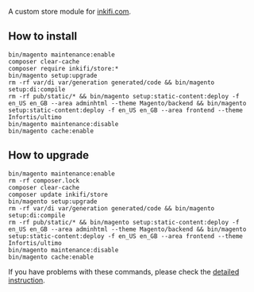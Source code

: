 A custom store module for [inkifi.com](https://inkifi.com).

## How to install
```
bin/magento maintenance:enable
composer clear-cache
composer require inkifi/store:*
bin/magento setup:upgrade
rm -rf var/di var/generation generated/code && bin/magento setup:di:compile
rm -rf pub/static/* && bin/magento setup:static-content:deploy -f en_US en_GB --area adminhtml --theme Magento/backend && bin/magento setup:static-content:deploy -f en_US en_GB --area frontend --theme Infortis/ultimo
bin/magento maintenance:disable
bin/magento cache:enable
```

## How to upgrade
```
bin/magento maintenance:enable
rm -rf composer.lock
composer clear-cache
composer update inkifi/store
bin/magento setup:upgrade
rm -rf var/di var/generation generated/code && bin/magento setup:di:compile
rm -rf pub/static/* && bin/magento setup:static-content:deploy -f en_US en_GB --area adminhtml --theme Magento/backend && bin/magento setup:static-content:deploy -f en_US en_GB --area frontend --theme Infortis/ultimo
bin/magento maintenance:disable
bin/magento cache:enable
```

If you have problems with these commands, please check the [detailed instruction](https://mage2.pro/t/263).